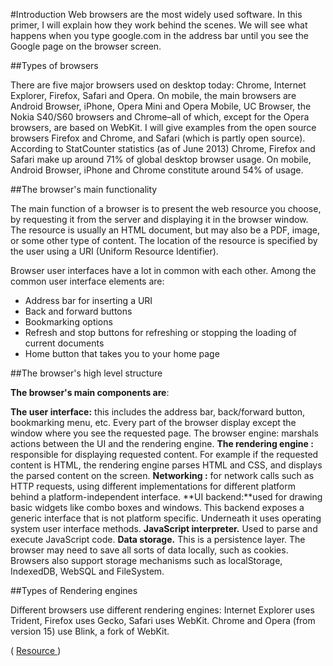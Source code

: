 #Introduction
 Web browsers are the most widely used software. In this primer, I will explain how they work behind the scenes. We will see what happens when you type google.com in the address bar until you see the Google page on the browser screen. 

##Types of browsers

 There are five major browsers used on desktop today: Chrome, Internet Explorer, Firefox, Safari and Opera. On mobile, the main browsers are Android Browser, iPhone, Opera Mini and Opera Mobile, UC Browser, the Nokia S40/S60 browsers and Chrome–all of which, except for the Opera browsers, are based on WebKit. I will give examples from the open source browsers Firefox and Chrome, and Safari (which is partly open source). According to StatCounter statistics (as of June 2013) Chrome, Firefox and Safari make up around 71% of global desktop browser usage. On mobile, Android Browser, iPhone and Chrome constitute around 54% of usage. 

##The browser's main functionality

The main function of a browser is to present the web resource you choose, by requesting it from the server and displaying it in the browser window. The resource is usually an HTML document, but may also be a PDF, image, or some other type of content. The location of the resource is specified by the user using a URI (Uniform Resource Identifier). 

Browser user interfaces have a lot in common with each other. Among the common user interface elements are: 

+ Address bar for inserting a URI 
+ Back and forward buttons 
+ Bookmarking options 
+ Refresh and stop buttons for refreshing or stopping the loading of current documents 
+ Home button that takes you to your home page 

##The browser's high level structure

**The browser's main components are**:

 **The user interface:** this includes the address bar, back/forward button, bookmarking menu, etc. Every part of the browser display except the window where you see the requested page.
 The browser engine: marshals actions between the UI and the rendering engine.
 **The rendering engine :** responsible for displaying requested content. For example if the requested content is HTML, the rendering engine parses HTML and CSS, and displays the parsed content on the screen.
 **Networking :** for network calls such as HTTP requests, using different implementations for different platform behind a platform-independent interface.
 **UI backend:**used for drawing basic widgets like combo boxes and windows. This backend exposes a generic interface that is not platform specific. Underneath it uses operating system user interface methods.
 **JavaScript interpreter.** Used to parse and execute JavaScript code.
 **Data storage.** This is a persistence layer. The browser may need to save all sorts of data locally, such as cookies. Browsers also support storage mechanisms such as localStorage, IndexedDB, WebSQL and FileSystem.


##Types of Rendering engines

Different browsers use different rendering engines: Internet Explorer uses Trident, Firefox uses Gecko, Safari uses WebKit. Chrome and Opera (from version 15) use Blink, a fork of WebKit. 

( [Resource ](http://www.html5rocks.com/en/tutorials/internals/howbrowserswork/ "resource"))
